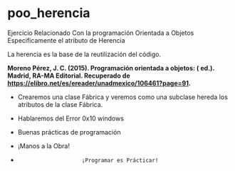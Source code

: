 # poo_herencia

Ejercicio Relacionado Con la programación Orientada a Objetos
Especificamente el atributo de Herencia

La herencia es la base de la reutilización del código.

**Moreno Pérez, J. C. (2015). Programación orientada a objetos: ( ed.). Madrid, RA-MA Editorial. Recuperado de https://elibro.net/es/ereader/unadmexico/106461?page=91.**

* Crearemos una clase Fábrica y veremos como una subclase hereda los atributos
  de la clase Fábrica.
* Hablaremos del Error 0x10 windows
* Buenas prácticas de programación

* ¡Manos a la Obra!
*                         ¡Programar es Prácticar!